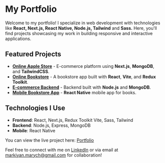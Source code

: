 # My Portfolio

Welcome to my portfolio! I specialize in web development with technologies like **React, Next.js, React Native, Node.js, Tailwind** and **Sass.** Here, you'll find projects showcasing my work in building responsive and interactive applications.

## Featured Projects

- **[Online Apple Store](https://apple-store-nextjs-mongodb-tailwind.vercel.app/)** - E-commerce platform using **Next.js**, **MongoDB**, and **TailwindCSS**.
- **[Online Bookstore](https://books-vite-redux-auth.vercel.app/)** - A bookstore app built with **React**, **Vite**, and **Redux Toolkit**.
- **[E-commerce Backend](https://github.com/MarkiMark01/node.js-mongodb)** - Backend built with **Node.js** and **MongoDB**.
- **[Mobile Bookstore App](https://expo.dev/preview/update?message=updated%20the%20project&updateRuntimeVersion=1.0.0&createdAt=2024-11-20T14%3A32%3A31.217Z&slug=exp&projectId=7503b3e2-e8c3-4888-bfac-9fcbefbc21f1&group=03215261-56ad-4f06-8f48-91ea34611ba2)** - **React Native** mobile app for books.

## Technologies I Use

- **Frontend**: React, Next.js, Redux Toolkit Vite, Sass, Tailwind
- **Backend**: Node.js, Express, MongoDB
- **Mobile**: React Native

You can view the live project here: [Portfolio](https://portfolio-vite-sass-qsp272m0e-marks-projects-1d1e9f8a.vercel.app/)

Feel free to connect with me on [LinkedIn](https://www.linkedin.com/in/markiyan-marych/) or via email at [markiyan.marych@gmail.com](mailto:markiyan.marych@gmail.com) for collaboration!
